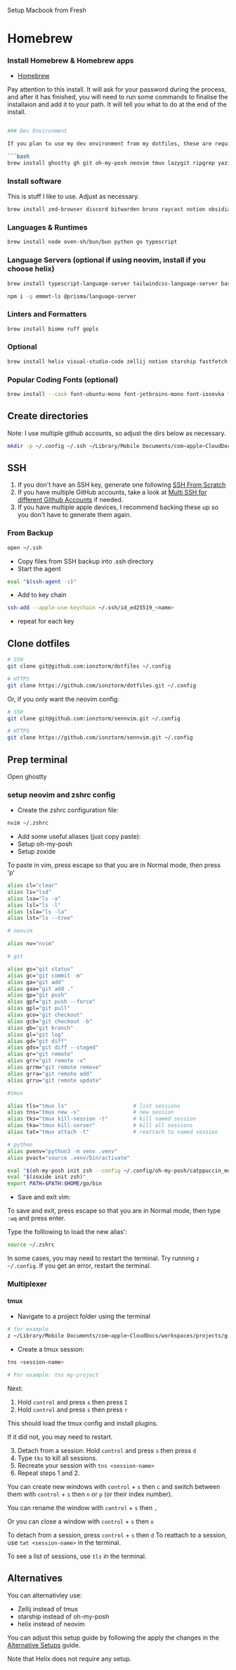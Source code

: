 Setup Macbook from Fresh

# Homebrew

### Install Homebrew & Homebrew apps

- [Homebrew](https://brew.sh/)

Pay attention to this install. It will ask for your password during the process, and after it has finished,
you will need to run some commands to finalise the installaion and add it to your path. It will tell 
you what to do at the end of the install.

```bash

### Dev Environment

If you plan to use my dev environment from my dotfiles, these are required.

```bash
brew install ghostty gh git oh-my-posh neovim tmux lazygit ripgrep yazi fzf fd lsd zoxide regex
```

### Install software

This is stuff I like to use. Adjust as necessary.

```bash
brew install zed-browser discord bitwarden bruno raycast notion obsidian
```

### Languages & Runtimes
```bash
brew install node oven-sh/bun/bun python go typescript
```

### Language Servers (optional if using neovim, install if you choose helix)

```bash
brew install typescript-language-server tailwindcss-language-server basedpyright vscode-langservers-extracted
```
```bash
npm i -g emmet-ls @prisma/language-server
```

### Linters and Formatters

```bash
brew install biome ruff gopls
```

### Optional

```bash
brew install helix visual-studio-code zellij notion starship fastfetch
```

### Popular Coding Fonts (optional)

```bash
brew install --cask font-ubuntu-mono font-jetbrains-mono font-iosevka font-inconsolata font-fira-code font-roboto-mono font-source-code-pro font-azeret-mono font-cascadia-code font-maple font-monaspace font-geist-mono-nerd-font font-anonymous-pro
```
## Create directories

Note: I use multiple github accounts, so adjust the dirs below as necessary.

```bash
mkdir -p ~/.config ~/.ssh ~/Library/Mobile Documents/com~apple~CloudDocs/workspaces/github.com/<github-username>/projects ~/Library/Mobile Documents/com~apple~CloudDocs/workspaces/notes ~/Library/Mobile Documents/com~apple~CloudDocs/workspaces/courses
```

## SSH

1. If you don't have an SSH key, generate one following [SSH From Scratch](/ssh-from-scratch.md)
2. If you have multiple GitHub accounts, take a look at [Multi SSH for different Github Accounts](/multi-github-ssh.md) if needed.
3. If you have multiple apple devices, I recommend backing these up so you don't have to generate them again.

### From Backup

```bash
open ~/.ssh
```

- Copy files from SSH backup into .ssh directory
- Start the agent

```bash
eval "$(ssh-agent -s)"
```

- Add to key chain

```bash
ssh-add --apple-use-keychain ~/.ssh/id_ed25519_<name>
```

- repeat for each key

## Clone dotfiles

```bash
# SSH
git clone git@github.com:ionztorm/dotfiles ~/.config

# HTTPS
git clone https://github.com/ionztorm/dotfiles.git ~/.config
```

Or, if you only want the neovim config:

```bash
# SSH
git clone git@github.com:ionztorm/sennvim.git ~/.config

# HTTPS
git clone https://github.com/ionztorm/sennvim.git ~/.config
```

## Prep terminal

Open ghostty

### setup neovim and zshrc config

- Create the zshrc configuration file:

```bash
nvim ~/.zshrc
```

- Add some useful aliases (just copy paste):
- Setup oh-my-posh
- Setup zoxide

To paste in vim, press escape so that you are in Normal mode, then press 'p'

```bash
alias cl="clear"
alias ls="lsd"
alias lsa="ls -a"
alias lsl="ls -l"
alias lsla="ls -la"
alias lst="ls --tree"

# neovim

alias nv="nvim"

# git

alias gs="git status"
alias gc="git commit -m"
alias ga="git add"
alias gaa="git add ."
alias gp="git push"
alias gpf="git push --force"
alias gpl="git pull"
alias gco="git checkout"
alias gcb="git checkout -b"
alias gb="git branch"
alias gl="git log"
alias gd="git diff"
alias gds="git diff --staged"
alias gr="git remote"
alias grr="git remote -v"
alias grrm="git remote remove"
alias grra="git remote add"
alias grru="git remote update"

#tmux

alias tls="tmux ls"                     # list sessions
alias tns="tmux new -s"                 # new session
alias tks="tmux kill-session -t"        # kill named session
alias tka="tmux kill-server"            # kill all sessions
alias tat="tmux attach -t"              # reattach to named session

# python
alias pvenv="python3 -m venv .venv"
alias pvact="source .venv/bin/activate"

eval "$(oh-my-posh init zsh --config ~/.config/oh-my-posh/catppuccin_mocka.json)"
eval "$(zoxide init zsh)"
export PATH=$PATH:$HOME/go/bin
```

- Save and exit vim:

To save and exit, press escape so that you are in Normal mode, then type `:wq` and press enter.

Type the folllowing to load the new alias':

```bash
source ~/.zshrc
```

In some cases, you may need to restart the terminal. Try running `z ~/.config`. If you get an error, restart the terminal.

### Multiplexer

#### tmux

- Navigate to a project folder using the terminal

```bash
# for example
z ~/Library/Mobile Documents/com~apple~CloudDocs/workspaces/projects/github/my-project
```

- Create a tmux session:

```bash
tns <session-name>

# For example: tns my-project
```

Next:

1) Hold `control` and press `s` then press `I`
2) Hold `control` and press `s` then press `r`

This should load the tmux config and install plugins.

If it did not, you may need to restart.

3. Detach from a session: Hold `control` and press `s` then press `d`
4. Type `tks` to kill all sessions.
5. Recreate your session with `tns <session-name>`
6. Repeat steps 1 and 2.

You can create new windows with `control` + `s` then `c` and switch between them with `control` + `s` then `n` or `p` (or their index number).

You can rename the window with `control` + `s` then `,`

Or you can close a window with `control` + `s` then `x`

To detach from a session, press `control` + `s` then `d`
To reattach to a session, use `tat <session-name>` in the terminal.

To see a list of sessions, use `tls` in the terminal.


## Alternatives

You can alternativley use:

- Zellij instead of tmux
- starship instead of oh-my-posh
- helix instead of neovim

You can adjust this setup guide by following the apply the changes in the [Alternative Setups](./alternative-setups.md) guide.

Note that Helix does not require any setup.

